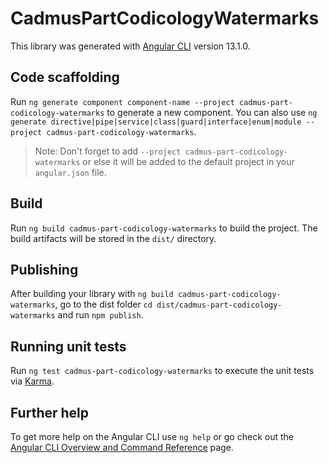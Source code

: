 # CadmusPartCodicologyWatermarks

This library was generated with [Angular CLI](https://github.com/angular/angular-cli) version 13.1.0.

## Code scaffolding

Run `ng generate component component-name --project cadmus-part-codicology-watermarks` to generate a new component. You can also use `ng generate directive|pipe|service|class|guard|interface|enum|module --project cadmus-part-codicology-watermarks`.
> Note: Don't forget to add `--project cadmus-part-codicology-watermarks` or else it will be added to the default project in your `angular.json` file. 

## Build

Run `ng build cadmus-part-codicology-watermarks` to build the project. The build artifacts will be stored in the `dist/` directory.

## Publishing

After building your library with `ng build cadmus-part-codicology-watermarks`, go to the dist folder `cd dist/cadmus-part-codicology-watermarks` and run `npm publish`.

## Running unit tests

Run `ng test cadmus-part-codicology-watermarks` to execute the unit tests via [Karma](https://karma-runner.github.io).

## Further help

To get more help on the Angular CLI use `ng help` or go check out the [Angular CLI Overview and Command Reference](https://angular.io/cli) page.
